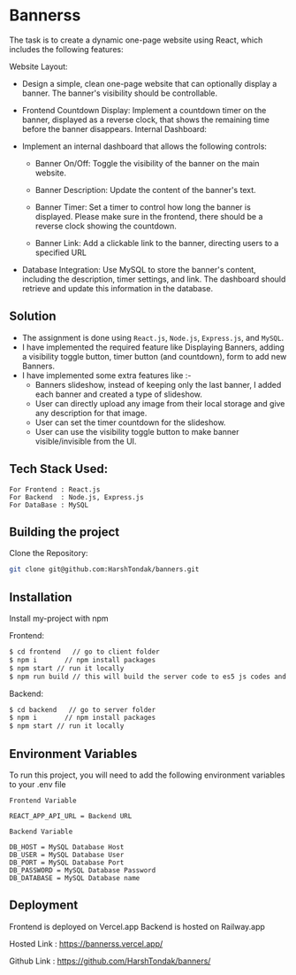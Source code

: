 # Bannerss

The task is to create a dynamic one-page website using React, which includes the following features:

Website Layout:

- Design a simple, clean one-page website that can optionally display a banner. The banner's visibility should be controllable.

- Frontend Countdown Display: Implement a countdown timer on the banner, displayed as a reverse clock, that shows the remaining time before the banner disappears.
  Internal Dashboard:

- Implement an internal dashboard that allows the following controls:

  - Banner On/Off: Toggle the visibility of the banner on the main website.

  - Banner Description: Update the content of the banner's text.

  - Banner Timer: Set a timer to control how long the banner is displayed. Please make sure in the frontend, there should be a reverse clock showing the countdown.

  - Banner Link: Add a clickable link to the banner, directing users to a specified URL

- Database Integration: Use MySQL to store the banner's content, including the description, timer settings, and link. The dashboard should retrieve and update this information in the database.

## Solution

- The assignment is done using `React.js`, `Node.js`, `Express.js`, and `MySQL`.
- I have implemented the required feature like Displaying Banners, adding a visibility toggle button, timer button (and countdown), form to add new Banners.
- I have implemented some extra features like :-
  - Banners slideshow, instead of keeping only the last banner, I added each banner and created a type of slideshow.
  - User can directly upload any image from their local storage and give any description for that image.
  - User can set the timer countdown for the slideshow.
  - User can use the visibility toggle button to make banner visible/invisible from the UI.

## Tech Stack Used:

```
For Frontend : React.js
For Backend  : Node.js, Express.js
For DataBase : MySQL
```

## Building the project

Clone the Repository:

```bash
git clone git@github.com:HarshTondak/banners.git
```

## Installation

Install my-project with npm

Frontend:

```bash
$ cd frontend   // go to client folder
$ npm i       // npm install packages
$ npm start // run it locally
$ npm run build // this will build the server code to es5 js codes and generate a dist file
```

Backend:

```bash
$ cd backend   // go to server folder
$ npm i       // npm install packages
$ npm start // run it locally
```

## Environment Variables

To run this project, you will need to add the following environment variables to your .env file

`Frontend Variable`

```
REACT_APP_API_URL = Backend URL
```

`Backend Variable`

```
DB_HOST = MySQL Database Host
DB_USER = MySQL Database User
DB_PORT = MySQL Database Port
DB_PASSWORD = MySQL Database Password
DB_DATABASE = MySQL Database name
```

## Deployment

Frontend is deployed on Vercel.app
Backend is hosted on Railway.app

Hosted Link :
https://bannerss.vercel.app/

Github Link :
https://github.com/HarshTondak/banners/
